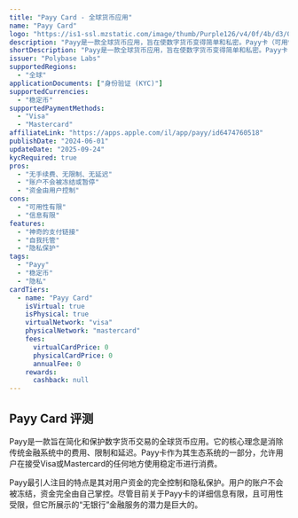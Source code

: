 ```yaml
---
title: "Payy Card - 全球货币应用"
name: "Payy Card"
logo: "https://is1-ssl.mzstatic.com/image/thumb/Purple126/v4/0f/4b/d3/0f4bd3a1-5a9a-05a9-335c-348e655b0849/AppIcon-0-0-1x_U007emarketing-0-0-0-7-0-0-sRGB-0-0-0-GLES2_U002c0-512MB-85-220-0-0.png/460x0w.webp"
description: "Payy是一款全球货币应用，旨在使数字货币变得简单和私密。Payy卡（可用性有限）支持在线或在商店中消费稳定币，并具有无与伦"
shortDescription: "Payy是一款全球货币应用，旨在使数字货币变得简单和私密。Payy卡（可用性有限）支持在线或在商店中消费稳定币，并具有无与伦"
issuer: "Polybase Labs"
supportedRegions:
  - "全球"
applicationDocuments: ["身份验证 (KYC)"]
supportedCurrencies:
  - "稳定币"
supportedPaymentMethods:
  - "Visa"
  - "Mastercard"
affiliateLink: "https://apps.apple.com/il/app/payy/id6474760518"
publishDate: "2024-06-01"
updateDate: "2025-09-24"
kycRequired: true
pros:
  - "无手续费、无限制、无延迟"
  - "账户不会被冻结或暂停"
  - "资金由用户控制"
cons:
  - "可用性有限"
  - "信息有限"
features:
  - "神奇的支付链接"
  - "自我托管"
  - "隐私保护"
tags:
  - "Payy"
  - "稳定币"
  - "隐私"
cardTiers:
  - name: "Payy Card"
    isVirtual: true
    isPhysical: true
    virtualNetwork: "visa"
    physicalNetwork: "mastercard"
    fees:
      virtualCardPrice: 0
      physicalCardPrice: 0
      annualFee: 0
    rewards:
      cashback: null
---
```


## Payy Card 评测

Payy是一款旨在简化和保护数字货币交易的全球货币应用。它的核心理念是消除传统金融系统中的费用、限制和延迟。Payy卡作为其生态系统的一部分，允许用户在接受Visa或Mastercard的任何地方使用稳定币进行消费。

Payy最引人注目的特点是其对用户资金的完全控制和隐私保护。用户的账户不会被冻结，资金完全由自己掌控。尽管目前关于Payy卡的详细信息有限，且可用性受限，但它所展示的“无银行”金融服务的潜力是巨大的。